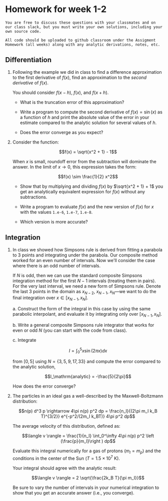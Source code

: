 # Homework for week 1-2

```{note}
You are free to discuss these questions with your classmates and on
our class slack, but you must write your own solutions, including your
own source code.

All code should be uploaded to github classroom under the Assigment
Homework (all weeks) along with any analytic derivations, notes, etc.
```

## Differentiation

1. Following the example we did in class to find a difference
   approximation to the first derivative of $f(x)$, find an
   approximation to the _second derivative_ of $f(x)$.

   You should consider $f(x-h)$, $f(x)$, and $f(x+h)$.

   * What is the truncation error of this approximation?

   * Write a program to compute the second derivative of $f(x) =
     \sin(x)$ as a function of $h$ and print the absolute value of the
     error in your estimate compared to the analytic solution for
     several values of $h$.

   * Does the error converge as you expect?

2. Consider the function:

   $$f(x) = \sqrt{x^2 + 1} - 1$$

   When $x$ is small, roundoff error from the subtraction will
   dominate the answer.  In the limit of $x \rightarrow 0$, this
   expression takes the form:

   $$f(x) \sim \frac{1}{2} x^2$$

   * Show that by multiplying and dividing $f(x)$ by $\sqrt{x^2 + 1} +
     1$ you get an analytically equivalent expression for $f(x)$
     without any subtractions.

   * Write a program to evaluate $f(x)$ and the new version of $f(x)$
     for $x$ with the values `1.e-6`, `1.e-7`, `1.e-8`.

   * Which version is more accurate?

## Integration

1. In class we showed how Simpsons rule is derived from fitting a
   parabola to 3 points and integrating under the parabola.  Our
   composite method worked for an even number of intervals.  Now we'll
   consider the case where there is an odd number of intervals.

   If $N$ is odd, then we can use the standard composite Simpsons
   integration method for the first $N-1$ intervals (treating them in
   pairs).  For the very last interval, we need a new form of Simpsons
   rule.  Denote the last 3 points in the domain as $x_{N-2}$,
   $x_{N-1}$, $x_N$&mdash;we want to do the final integration over $x
   \in [x_{N-1}, x_N]$.

   a. Construct the form of the integral in this case by using the
      same parabolic interpolant, and evaluate it by integrating only
      over $[x_{N-1}, x_N]$.

   b. Write a general composite Simpsons rule integrator that works for
      even or odd $N$ (you can start with the code from class).

   c. Integrate
        
      $$I = \int_0^5 x \sin(2\pi x) dx$$

      from $[0, 5]$ using $N = \{3, 5, 9, 17, 33\}$ and compute the error compared
      to the analytic solution,

      $$I_\mathrm{analytic} = -\frac{5}{2\pi}$$

      How does the error converge?

2. The particles in an ideal gas a well-described by the Maxwell-Boltzmann distribution:

   $$n(p) d^3 p \rightarrow 4\pi n(p) p^2 dp = \frac{n_I}{(2\pi m_I k_B T)^{3/2}} e^{-p^2/(2m_I k_BT)} 4\pi p^2 dp$$

   The average velocity of this distribution, defined as:

   $$\langle v \rangle = \frac{1}{n_I} \int_0^\infty 4\pi n(p) p^2 \left (\frac{p}{m_I}\right ) dp$$

   Evaluate this integral numerically for a gas of protons ($m_I = m_p)$ and the conditions
   in the center of the Sun ($T = 1.5\times 10^7~\mathrm{K}$).

   Your integral should agree with the analytic result:

   $$\langle v \rangle = 2 \sqrt{\frac{2k_B T}{\pi m_I}}$$

   Be sure to vary the number of intervals in your numerical
   integration to show that you get an accurate answer (i.e., you
   converge).
